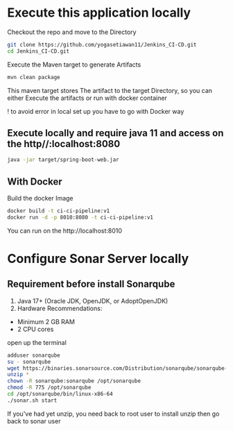 # Execute this application locally
Checkout the repo and move to the Directory
```bash
git clone https://github.com/yogasetiawan11/Jenkins_CI-CD.git
cd Jenkins_CI-CD.git
```

Execute the Maven target to generate Artifacts 
```bash
mvn clean package
```
This maven target stores The artifact to the target Directory, so you can either Execute the artifacts or run with docker container 

! to avoid error in local set up you have to go with Docker way

## Execute locally and require java 11 and access on the http//:localhost:8080
```bash
java -jar target/spring-boot-web.jar
```

## With Docker
Build the docker Image

```bash
docker build -t ci-ci-pipeline:v1
docker run -d -p 8010:8080 -t ci-ci-pipeline:v1
```

You can run on the http://localhost:8010

# Configure Sonar Server locally

## Requirement before install Sonarqube

1. Java 17+ (Oracle JDK, OpenJDK, or AdoptOpenJDK)
2. Hardware Recommendations:
-    Minimum 2 GB RAM
-    2 CPU cores

open up the terminal
```bash
adduser sonarqube
su - sonarqube
wget https://binaries.sonarsource.com/Distribution/sonarqube/sonarqube-10.4.1.88267.zip
unzip *
chown -R sonarqube:sonarqube /opt/sonarqube
chmod -R 775 /opt/sonarqube
cd /opt/sonarqube/bin/linux-x86-64
./sonar.sh start
```

If you've had yet unzip, you need back to root user to install unzip then go back to sonar user
